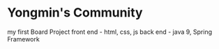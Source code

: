 # Yongmin's Community

my first Board Project
front end - html, css, js
back end - java 9, Spring Framework
